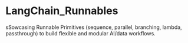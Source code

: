 # LangChain_Runnables
sSowcasing Runnable Primitives (sequence, parallel, branching, lambda, passthrough) to build flexible and modular AI/data workflows.
